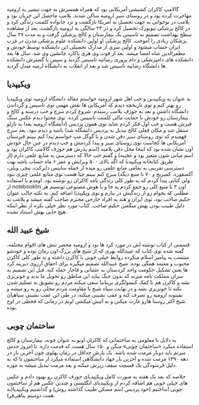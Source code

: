 
گالامپ کاکران کشیشی آمریکایی بود که همراه همسرش به جهت تبشیر به ارومیه مهاجرت کرده بود و در روستای سیر ارومیه ساکن شدند. پلامب ماحصل این جریان بود و پلامب در نوجوانی به جهت تحصیل به آمریکا بازگشت و نزد خانواده کلمنت زندگی کرد و در کالج پزشکی نیویورک تحصیل کرد و در ۲۴ سالگی به ارومیه بازگشت. بعد از مشاهده سطح بهداشت تصمیم به تاسیس یک بیمارستان و کالج پزشکی گرفت و به مدت ۲۷ سال پزشکان زیادی را آموخت. کالج پزشکی او اولین دانشکده علوم پزشکی مدرن در غرب ایران حساب میشود و اولین سری از مدارک تحصیلی این دانشکده توسط خودش و مظفرالدین شاه امضا میشد. بعد از فوت وی هری پاکارد جانشین وی شد. سال ها بعد دانشکده های دامپزشکی و دام پروری رضائیه تاسیس گردید و سپس با گسترش دانشکده ها دانشگاه رضاییه تاسیس شد و بعد از انقلاب به دانشگاه ارمیه مبدل گردید.

## ویکیپدیا
به عنوان یه ویکیپدین و خب اهل شهر ارومیه خواستم مقاله دانشگاه ارومیه توی ویکیپدیا رو بهتر کنم و توی تاریخچه دیدم که آمریکایی ها نقش مهمی توی تاسیس و گرداندن دانشگاه داشتن و بعد به جوزف پلامب رسیدم. شروع کردم سرچ و خب درسته و کالج و بیمارستان رو خودش با حمایت مالی کلمنت تاسیس کرده. توی محتوا دیدم عکس سنگ قبرش هست و خب اول فکر کردم شاید توی همون پردیس (دانشگاه ارومیه بعدا به نازلو منتقل شد و مکان فعلی کالج تبدیل به پردیس دانشگاه شد) باشه و دیدم نبود، بعد سرچ فهمیدم که توی روستای سیر دفن شدن و با گوگل مپ خواستم پیدا کنم ببینم قبرستان آمریکایی ها کجاست توی روستای سیر و پیدا کردمش و خب دیدم در عین حال خودش اون نشان شده بود که اینجا محل دفن پلامبه (اسم پدرش هم جوزف گالامپ کاکران بود و اسم میانی شون متغیر بود و عجیبه) و گفتم خب حالا که دسترسی به منابع علمی دارم (از طریق کتابخانه ویکیپدیا که اگه بالای ۵۰۰ ویرایش و عمر ۶ ماه حساب باشه بهت دسترسی تقریبی به تمامی منابع علمی رو میده از جمله ساینس دایرکت، نیچر، ویلی، آکسفورد، کمبریج و ۷۰ تا منبع دیگه) سرچ کنم ببینم چیا هست توی منابع علمی چیزی نبود ولی کتابی پیدا کردم که به طور کلی زندگی نامه کاکران رو نوشته بود. اومدم با استفاده از notebooklm اون ۳ تا منبع کلی رو جمع کردم یه جا و با هوش مصنوعی تونستم هر مطلبی که بخوام رو از زندگیش در بیارم و توی ویکیپدیا اضافه کنم. یه نکته جالب عنوان حکیم صاحب بود، توی ایران و هند به افراد خارجی محترم صاحب گفته میشد و پلامب به دلیل طبیب بودن بهش میگفتن حکیم صاحب. کتاب مورد نظر خیلی بکره از نظر اینکه هیچ جایی بهش استناد نشده.

## شیخ عبید الله
قسمتی از کتاب نوشته اش در مورد کرد ها بود و ارومیه محضر تنش های اقوام مختلفه. گفته شده توی کتاب که عبیدالله نهری که از شیخ های بزرگ اون زمان بوده و خودشو منتسب به پیامبر اسلام میکرده روابط خیلی خوبی با کاکرن داشته و به طور کلی کاکرن محبوب و معتمد همگی بوده. شیخ عبیدالله تصمیم میگیره برای احقاق آرزوی دیرینه کرد ها یعنی تشکیل حکومت واحد کردستان به عثمانی و قاجار حمله کنه. قبل این تصمیم به سران مملکت نامه میزنه که بدون جنگ بیاید این مناطق رو تحویل ما بدید و خونریزی نشه و کاکرن هم با کمک کنسولگری بریتانیا سعی میکنه مردم رو تشویق به تسلیم شدن بکنه تا خونریزی نشه و در نهایت سپاه شیخ با مقاومت مردم محلی رو به رو میشه و نمیتونه ارومیه رو تصرف کنه و عقب نشینی میکنه، در طی این عقب نشینی سپاهیان شیخ اکثر روستا هارو غارت میکنن و به آتیش میکشن اونم در زمانی که قحطی در اوج بوده.

## ساختمان چوبی
به دلایل نا معلومی به ساختمانی که کاکران اونو به عنوان خونه، بیمارستان و کالج استفاده میکرد «ساختمان چوبی» میگن و ۱۵۰ سال هست که قدمت داره. تا امروز حدس میزنم باید دوبار مرمت شده باشه. یک بارش حداقل در زمان پهلوی چون آخرین بار در دهه ۱۳۹۰ مرمت شده و آخرین بار جهاد دانشگاهی استفاده میکرد از ساختمون تا که به دلیل فرسودگی یک قسمت سقف ریزش میکنه و بعد مرمت تبدیل میشه به موزه.

خلاصه که بعد یک هفته به صورت کامل ویکیپدیای جوزف کاکرن رو بهبود دادم و عکس های خیلی خوبی هم اضافه کردم از ویکیپدیای انگلیسی و چندین عکس هم از ساختمون چوبی انداختیم (خود پردیس اسم مسکن طبیب گذاشته روش) و گذاشتیم ویکیپدیا(به همت دوستم پناهی‌فر).
